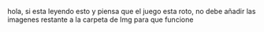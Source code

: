 hola, si esta leyendo esto y piensa que el  juego esta roto, no debe añadir las imagenes restante a la carpeta de Img para que funcione
